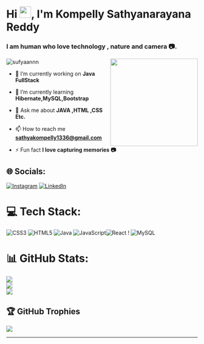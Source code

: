 <h1 align="left">Hi <img src="https://github.com/TheDudeThatCode/TheDudeThatCode/blob/master/Assets/Hi.gif" width="30">, I'm Kompelly Sathyanarayana Reddy</h1>
<h3 align="left">I am human who love technology , nature and camera 📷.</h3>
<img align='right' src="https://whosarghya.netlify.app/content/giphy.gif" width="230">

<p align="left"> <img src="https://komarev.com/ghpvc/?username=Sathya1336&label=Profile%20views&color=0e75b6&style=flat" alt="sufyaannn" /> </p>

- 🔭 I’m currently working on **Java FullStack**

- 🌱 I’m currently learning **Hibernate,MySQL,Bootstrap**

- 💬 Ask me about **JAVA ,HTML ,CSS Etc.**

- 📫 How to reach me **sathyakompelly1336@gmail.com**

- ⚡ Fun fact **I love capturing memories 📷**

## 🌐 Socials:
[![Instagram](https://img.shields.io/badge/Instagram-%23E4405F.svg?logo=Instagram&logoColor=white)](https://www.instagram.com/chinna_0828/) [![LinkedIn](https://img.shields.io/badge/LinkedIn-%230077B5.svg?logo=linkedin&logoColor=white)](https://www.linkedin.com/in/kompelly-sathyanarayana-reddy/)

# 💻 Tech Stack:
![CSS3](https://img.shields.io/badge/css3-%231572B6.svg?style=flat&logo=css3&logoColor=white) ![HTML5](https://img.shields.io/badge/html5-%23E34F26.svg?style=flat&logo=html5&logoColor=white) ![Java](https://img.shields.io/badge/java-%23ED8B00.svg?style=flat&logo=openjdk&logoColor=white) ![JavaScript](https://img.shields.io/badge/javascript-%23323330.svg?style=flat&logo=javascript&logoColor=%23F7DF1E)![React](https://img.shields.io/badge/react-%2320232a.svg?style=flat&logo=react&logoColor=%2361DAFB) ! ![MySQL](https://img.shields.io/badge/mysql-4479A1.svg?style=flat&logo=mysql&logoColor=white)
# 📊 GitHub Stats:
![](https://github-readme-stats.vercel.app/api?username=Sathya1336&theme=default&hide_border=false&include_all_commits=false&count_private=false)<br/>
![](https://github-readme-streak-stats.herokuapp.com/?user=Sathya1336&theme=default&hide_border=false)<br/>
![](https://github-readme-stats.vercel.app/api/top-langs/?username=Sathya1336&theme=default&hide_border=false&include_all_commits=false&count_private=false&layout=compact)

## 🏆 GitHub Trophies
![](https://github-profile-trophy.vercel.app/?username=Sathya1336&theme=default&no-frame=false&no-bg=true&margin-w=4)

---
